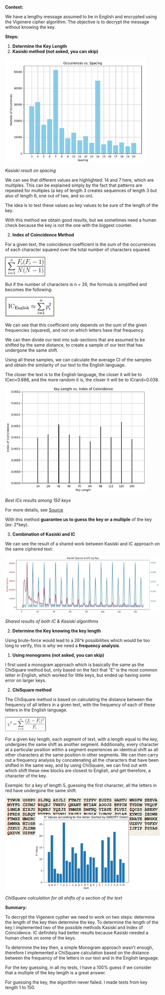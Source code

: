 ﻿**Context:**

We have a lengthy message assumed to be in English and encrypted using the Vigenere cipher algorithm. The objective is to decrypt the message without knowing the key.

**Steps:**

1. **Determine the Key Length**
1. **Kasiski method (not asked, you can skip)**

![](images/Aspose.Words.860b3bdf-d885-4c94-8e52-70e89a57191c.001.jpeg)

*Kasiski result on spacing*

We can see that different values are highlighted: 14 and 7 here, which are multiples. This can be explained simply by the fact that patterns are repeated for multiples (a key of length 3 creates sequences of length 3 but also of length 6, one out of two, and so on).

The idea is to test these values as key values to be sure of the length of the key.

With this method we obtain good results, but we sometimes need a human check because the key is not the one with the biggest counter.

2. **Index of Coincidence Method**

For a given text, the coincidence coefficient is the sum of the occurrences of each character squared over the total number of characters squared.

![](images/Aspose.Words.860b3bdf-d885-4c94-8e52-70e89a57191c.002.png)

But if the number of characters is n = 26, the formula is simplified and becomes the following:

![](images/Aspose.Words.860b3bdf-d885-4c94-8e52-70e89a57191c.003.png)

We can see that this coefficient only depends on the sum of the given frequencies (squared), and not on which letters have that frequency.

We can then divide our text into sub-sections that are assumed to be shifted by the same distance, to create a sample of our text that has undergone the same shift.

Using all these samples, we can calculate the average CI of the samples and obtain the similarity of our text to the English language.

The closer the text is to the English language, the closer it will be to ICen=0.686, and the more random it is, the closer it will be to ICrand=0.038.

![](images/Aspose.Words.860b3bdf-d885-4c94-8e52-70e89a57191c.004.jpeg)

*Best ICs results among 150 keys*

For more details, see [Source](images/https://pages.mtu.edu/~shene/NSF-4/Tutorial/VIG/Vig-IOC-Len.html)

With this method **guarantee us to guess the key or a multiple** of the key (ex: 2\*key).

3. **Combination of Kasiski and IC**

We can see the result of a shared work between Kasiski and IC approach on the same ciphered text:

![](images/Aspose.Words.860b3bdf-d885-4c94-8e52-70e89a57191c.005.jpeg)

*Shared results of both IC & Kasiski algorithms*

2. **Determine the Key knowing the key length**

Using brute-force would lead to a 26^k possibilities which would be too long to verify, this is why we need a **frequency analysis**.

1. **Using monograms (not asked, you can skip)**

I first used a monogram approach which is basically the same as the ChiSquare method but, only based on the fact that “E” is the most common letter in English, which worked for little keys, but ended up having some error on larger keys.

2. **ChiSquare method**

The ChiSquare method is based on calculating the distance between the frequency of all letters in a given text, with the frequency of each of these letters in the English language.

![](images/Aspose.Words.860b3bdf-d885-4c94-8e52-70e89a57191c.006.png)

For a given key length, each segment of text, with a length equal to the key, undergoes the same shift as another segment. Additionally, every character at a particular position within a segment experiences an identical shift as all other characters at the same position in other segments. We can then carry out a frequency analysis by concatenating all the characters that have been shifted in the same way, and by using ChiSquare, we can find out with which shift these new blocks are closest to English, and get therefore, a character of the key.

Exemple: for a key of length 5, guessing the first character, all the letters in red have undergone the same shift.

![](images/Aspose.Words.860b3bdf-d885-4c94-8e52-70e89a57191c.007.png)

*ChiSquare calculation for all shifts of a section of the text*

**Summary:**

To decrypt the Vigenere cypher we need to work on two steps: determine the length of the key then determine the key. To determine the length of the key I implemented two of the possible methods Kasiski and Index of Coincidence. IC definitely had better results because Kasiski needed a human check on some of the keys.

To determine the key then, a simple Monogram approach wasn’t enough, therefore I implemented a ChiSquare calculation based on the distance between the frequency of the letters in our text and in the English language.

For the key guessing, in all my tests, I have a 100% guess if we consider that a multiple of the key length is a great answer.

For guessing the key, the algorithm never failed. I made tests from key length 1 to 150.
